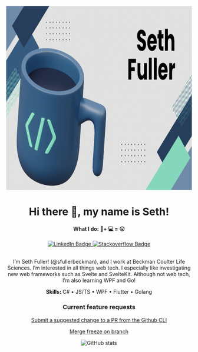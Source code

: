 <div align="center">
  <img src="./thumbnail_66BB5492-FA4E-4585-869F-D91738C4AAD6.png" width="889" height="500"/>


<div id="header" align="center">
  <h1>Hi there 👋, my name is Seth!</h1>
  <h4>What I do: 🔬+ 💻 = 😮</h4>
  <div id="badges">
    <a href="https://www.linkedin.com/in/seth-fuller-ab4bb6230/">
      <img src="https://img.shields.io/badge/LinkedIn-blue?style=for-the-badge&logo=linkedin&logoColor=white" alt="LinkedIn Badge"/>
    </a>
    <a href="your-twitter-URL">
      <img src="https://img.shields.io/badge/Stackoverflow-orange?style=for-the-badge&logo=stackoverflow&logoColor=white" alt="Stackoverflow Badge"/>
    </a>
  </div>
  <br/>
</div>



I’m Seth Fuller! (@sfullerbeckman), and I work at Beckman Coulter Life Sciences. I’m interested in all things web tech. I especially like investigating new web frameworks such as Svelte and SvelteKit. Although not web tech, I’m also learning WPF and Go!

**Skills:** C# • JS/TS • WPF • Flutter • Golang

### Current feature requests
[Submit a suggested change to a PR from the Github CLI](https://github.com/cli/cli/discussions/5904)
  
[Merge freeze on branch](https://github.com/orgs/community/discussions/16796)

![GitHub stats](https://github-readme-stats.vercel.app/api?username=Sfullerbeckman&show_icons=true&count_private=true&theme=radical)  
  
</div>
